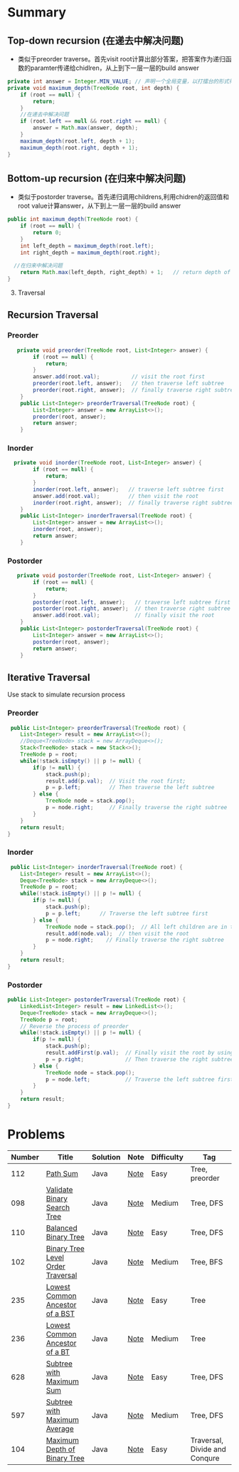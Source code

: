 # Summary
## Top-down recursion (在递去中解决问题)
* 类似于preorder traverse。首先visit root计算出部分答案，把答案作为递归函数的paramter传递给chidlren，从上到下一层一层的build answer
```java
private int answer = Integer.MIN_VALUE;	// 声明一个全局变量，以打擂台的形式得到ans
private void maximum_depth(TreeNode root, int depth) {
    if (root == null) {
        return;
    }
    //在递去中解决问题
    if (root.left == null && root.right == null) {
        answer = Math.max(answer, depth);
    }
    maximum_depth(root.left, depth + 1);
    maximum_depth(root.right, depth + 1);
}
```
## Bottom-up recursion (在归来中解决问题)
* 类似于postorder traverse。首先递归调用childrens,利用chidren的返回值和root value计算answer，从下到上一层一层的build answer
```java
public int maximum_depth(TreeNode root) {
	if (root == null) {
		return 0;                                   
	}
	int left_depth = maximum_depth(root.left);
	int right_depth = maximum_depth(root.right);
   
  //在归来中解决问题
	return Math.max(left_depth, right_depth) + 1;	// return depth of the subtree rooted at root
}
```
3. Traversal 
## Recursion Traversal
### Preorder
```java
   private void preorder(TreeNode root, List<Integer> answer) {
        if (root == null) {
            return;
        }
        answer.add(root.val);          // visit the root first
        preorder(root.left, answer);   // then traverse left subtree
        preorder(root.right, answer);  // finally traverse right subtree
    }
    public List<Integer> preorderTraversal(TreeNode root) {
        List<Integer> answer = new ArrayList<>();
        preorder(root, answer);
        return answer;
    }
```
### Inorder
```java
  private void inorder(TreeNode root, List<Integer> answer) {
        if (root == null) {
            return;
        }
        inorder(root.left, answer);   // traverse left subtree first
        answer.add(root.val);         // then visit the root
        inorder(root.right, answer);  // finally traverse right subtree
    }
    public List<Integer> inorderTraversal(TreeNode root) {
        List<Integer> answer = new ArrayList<>();
        inorder(root, answer);
        return answer;
    }
```
### Postorder
```java
   private void postorder(TreeNode root, List<Integer> answer) {
        if (root == null) {
            return;
        }
        postorder(root.left, answer);   // traverse left subtree first
        postorder(root.right, answer);  // then traverse right subtree
        answer.add(root.val);           // finally visit the root
    }
    public List<Integer> postorderTraversal(TreeNode root) {
        List<Integer> answer = new ArrayList<>();
        postorder(root, answer);
        return answer;
    }
```
## Iterative Traversal
Use stack to simulate recursion process
### Preorder
```java
 public List<Integer> preorderTraversal(TreeNode root) {
    List<Integer> result = new ArrayList<>();
    //Deque<TreeNode> stack = new ArrayDeque<>();
    Stack<TreeNode> stack = new Stack<>();
    TreeNode p = root;
    while(!stack.isEmpty() || p != null) {
        if(p != null) {
            stack.push(p);  
            result.add(p.val);  // Visit the root first; 
            p = p.left;         // Then traverse the left subtree
        } else {
            TreeNode node = stack.pop();  
            p = node.right;     // Finally traverse the right subtree
        }
    }
    return result;
}

```
### Inorder
```java
 public List<Integer> inorderTraversal(TreeNode root) {
    List<Integer> result = new ArrayList<>();
    Deque<TreeNode> stack = new ArrayDeque<>();
    TreeNode p = root;
    while(!stack.isEmpty() || p != null) {
        if(p != null) {
            stack.push(p);   
            p = p.left;      // Traverse the left subtree first
        } else {
            TreeNode node = stack.pop();  // All left children are in the stack
            result.add(node.val);  // then visit the root
            p = node.right;    // Finally traverse the right subtree 
        }
    }
    return result;
}
```
### Postorder
```java
public List<Integer> postorderTraversal(TreeNode root) {
    LinkedList<Integer> result = new LinkedList<>();
    Deque<TreeNode> stack = new ArrayDeque<>();
    TreeNode p = root;
    // Reverse the process of preorder
    while(!stack.isEmpty() || p != null) {
        if(p != null) {
            stack.push(p); 
            result.addFirst(p.val);  // Finally visit the root by using addFirst()
            p = p.right;             // Then traverse the right subtree
        } else {
            TreeNode node = stack.pop();
            p = node.left;           // Traverse the left subtree first
        }
    }
    return result;
}
```
# Problems
| Number| Title         | Solution      | Note           | Difficulty    | Tag          |
| ------| ------------- | ------------- | -------------  | ------------- |------------- |
| 112 | [Path Sum](https://leetcode.com/problems/path-sum/)| Java | [Note](https://github.com/LisaFan18/lintcode/tree/master/112.%20Path%20Sum) |  Easy  | Tree, preorder |
| 098| [Validate Binary Search Tree](https://leetcode.com/problems/validate-binary-search-tree/)  | Java  | [Note](https://github.com/LisaFan18/lintcode/tree/master/098.%20Validate%20BST)   | Medium  | Tree, DFS |
| 110| [Balanced Binary Tree](https://leetcode.com/problems/balanced-binary-tree/)  | Java | [Note](https://github.com/LisaFan18/lintcode/tree/master/110.%20Balanced%20Binary%20Tree)   | Easy  | Tree, DFS |
| 102| [Binary Tree Level Order Traversal](https://leetcode.com/problems/binary-tree-level-order-traversal/)  | Java | [Note](https://github.com/LisaFan18/lintcode/tree/master/102.%20Binary%20Tree%20Level%20Order%20Traversal)   | Medium  | Tree, BFS |
| 235| [Lowest Common Ancestor of a BST](https://leetcode.com/problems/lowest-common-ancestor-of-a-binary-search-tree/)  | Java | [Note](https://github.com/LisaFan18/lintcode/tree/master/235.%20Lowest%20Common%20Ancestor%20of%20a%20BST)   | Easy  | Tree |
| 236| [Lowest Common Ancestor of a BT](https://leetcode.com/problems/lowest-common-ancestor-of-a-binary-tree/)  | Java | [Note](https://github.com/LisaFan18/lintcode/tree/master/236.%20Lowest%20Common%20Ancestor%20of%20a%20Binary%20Tree)   | Medium  | Tree |
| 628| [Subtree with Maximum Sum](https://www.lintcode.com/problem/maximum-subtree/description)  | Java | [Note](https://github.com/LisaFan18/lintcode/tree/master/597.%20Subtree%20with%20Maximum%20Average)   | Easy  | Tree, DFS |
| 597| [Subtree with Maximum Average](https://www.lintcode.com/problem/subtree-with-maximum-average/description)  | Java | [Note](https://github.com/LisaFan18/lintcode/tree/master/597.%20Subtree%20with%20Maximum%20Average)   | Medium  | Tree, DFS |
| 104| [Maximum Depth of Binary Tree](https://leetcode.com/problems/maximum-depth-of-binary-tree/)  | Java | [Note]()   | Easy  | Traversal, Divide and Conqure |

